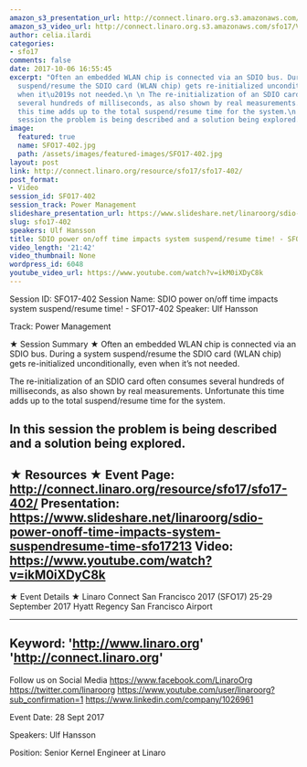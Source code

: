 ```yaml
---
amazon_s3_presentation_url: http://connect.linaro.org.s3.amazonaws.com/sfo17/Presentations/SFO17-402-%20SDIO%20power%20on%252Foff%20time%20impacts%20system%20suspend%252Fresume%20time%20.pdf
amazon_s3_video_url: http://connect.linaro.org.s3.amazonaws.com/sfo17/Videos/SFO17-402%20SDIO%20power%20on%20%20off%20time%20impacts%20system%20suspend%20%20resume%20time%21.mp4
author: celia.ilardi
categories:
- sfo17
comments: false
date: 2017-10-06 16:55:45
excerpt: "Often an embedded WLAN chip is connected via an SDIO bus. During a system
  suspend/resume the SDIO card (WLAN chip) gets re-initialized unconditionally, even
  when it\u2019s not needed.\n \n The re-initialization of an SDIO card often consumes
  several hundreds of milliseconds, as also shown by real measurements. Unfortunate
  this time adds up to the total suspend/resume time for the system.\n \n In this
  session the problem is being described and a solution being explored."
image:
  featured: true
  name: SFO17-402.jpg
  path: /assets/images/featured-images/SFO17-402.jpg
layout: post
link: http://connect.linaro.org/resource/sfo17/sfo17-402/
post_format:
- Video
session_id: SFO17-402
session_track: Power Management
slideshare_presentation_url: https://www.slideshare.net/linaroorg/sdio-power-onoff-time-impacts-system-suspendresume-time-sfo17402-80644092
slug: sfo17-402
speakers: Ulf Hansson
title: SDIO power on/off time impacts system suspend/resume time! - SFO17-402
video_length: '21:42'
video_thumbnail: None
wordpress_id: 6048
youtube_video_url: https://www.youtube.com/watch?v=ikM0iXDyC8k
---
```


Session ID: SFO17-402
Session Name: SDIO power on/off time impacts system suspend/resume time! - SFO17-402
Speaker: Ulf Hansson

Track: Power Management

★ Session Summary ★
Often an embedded WLAN chip is connected via an SDIO bus. During a system suspend/resume the SDIO card (WLAN chip) gets re-initialized unconditionally, even when it’s not needed.

The re-initialization of an SDIO card often consumes several hundreds of milliseconds, as also shown by real measurements. Unfortunate this time adds up to the total suspend/resume time for the system.

In this session the problem is being described and a solution being explored.
---------------------------------------------------
★ Resources ★
Event Page: http://connect.linaro.org/resource/sfo17/sfo17-402/
Presentation: https://www.slideshare.net/linaroorg/sdio-power-onoff-time-impacts-system-suspendresume-time-sfo17213
Video: https://www.youtube.com/watch?v=ikM0iXDyC8k
---------------------------------------------------

★ Event Details ★
Linaro Connect San Francisco 2017 (SFO17)
25-29 September 2017
Hyatt Regency San Francisco Airport

---------------------------------------------------
Keyword:
'http://www.linaro.org'
'http://connect.linaro.org'
---------------------------------------------------
Follow us on Social Media
https://www.facebook.com/LinaroOrg
https://twitter.com/linaroorg
https://www.youtube.com/user/linaroorg?sub_confirmation=1
https://www.linkedin.com/company/1026961

Event Date: 28 Sept 2017

Speakers: Ulf Hansson

Position: Senior Kernel Engineer at Linaro